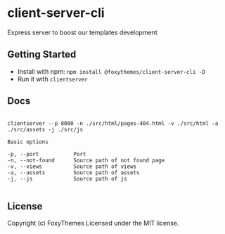 # client-server-cli

Express server to boost our templates development

## Getting Started

*  Install with npm: `npm install @foxythemes/client-server-cli -D`
*  Run it with `clientserver`

## Docs

```	

clientserver --p 8080 -n ./src/html/pages-404.html -v ./src/html -a ./src/assets -j ./src/js

Basic options

-p, --port           Port
-n, --not-found      Source path of not found page
-v, --views          Source path of views
-a, --assets         Source path of assets
-j, --js             Source path of js


```

## License

Copyright (c) FoxyThemes
Licensed under the MIT license.

